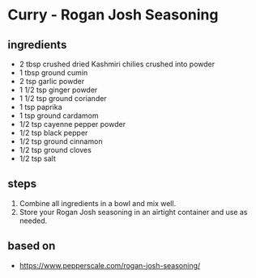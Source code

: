 # Curry - Rogan Josh Seasoning

## ingredients

- 2 tbsp crushed dried Kashmiri chilies crushed into powder
- 1 tbsp ground cumin
- 2 tsp garlic powder
- 1 1/2 tsp ginger powder
- 1 1/2 tsp ground coriander
- 1 tsp paprika
- 1 tsp ground cardamom
- 1/2 tsp cayenne pepper powder
- 1/2 tsp black pepper
- 1/2 tsp ground cinnamon
- 1/2 tsp ground cloves
- 1/2 tsp salt

## steps

1. Combine all ingredients in a bowl and mix well.
2. Store your Rogan Josh seasoning in an airtight container and use as needed.

## based on

- https://www.pepperscale.com/rogan-josh-seasoning/